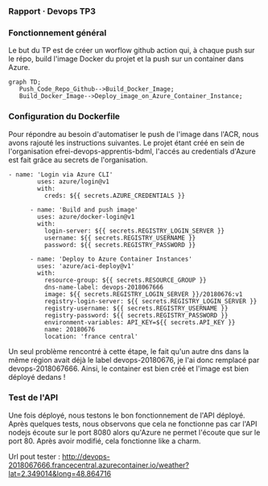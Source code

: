 ### Rapport · Devops TP3

### Fonctionnement général

Le but du TP est de créer un worflow github action qui, à chaque push sur le répo, build l'image Docker du projet et la push sur un container dans Azure.
 ```mermaid
graph TD;
    Push_Code_Repo_Github-->Build_Docker_Image;
    Build_Docker_Image-->Deploy_image_on_Azure_Container_Instance;
```

### Configuration du Dockerfile

Pour répondre au besoin d'automatiser le push de l'image dans l'ACR, nous avons rajouté les instructions suivantes. 
Le projet étant créé en sein de l'organisation efrei-devops-apprentis-bdml, l'accés au credentials d'Azure est fait grâce au secrets de l'organisation.

```
- name: 'Login via Azure CLI'
        uses: azure/login@v1
        with:
          creds: ${{ secrets.AZURE_CREDENTIALS }}
          
      - name: 'Build and push image'
        uses: azure/docker-login@v1
        with:
          login-server: ${{ secrets.REGISTRY_LOGIN_SERVER }}
          username: ${{ secrets.REGISTRY_USERNAME }}
          password: ${{ secrets.REGISTRY_PASSWORD }}

      - name: 'Deploy to Azure Container Instances'
        uses: 'azure/aci-deploy@v1'
        with:
          resource-group: ${{ secrets.RESOURCE_GROUP }}
          dns-name-label: devops-2018067666
          image: ${{ secrets.REGISTRY_LOGIN_SERVER }}/20180676:v1
          registry-login-server: ${{ secrets.REGISTRY_LOGIN_SERVER }}
          registry-username: ${{ secrets.REGISTRY_USERNAME }}
          registry-password: ${{ secrets.REGISTRY_PASSWORD }}
          environment-variables: API_KEY=${{ secrets.API_KEY }}
          name: 20180676
          location: 'france central'
 ```
 
Un seul problème rencontré à cette étape, le fait qu'un autre dns dans la même région avait déjà le label devops-20180676, je l'ai donc remplacé par devops-2018067666. Ainsi, le container est bien créé et l'image est bien déployé dedans ! 
 
 
 ### Test de l'API 
 
 Une fois déployé, nous testons le bon fonctionnement de l'API déployé. Après quelques tests, nous observons que cela ne fonctionne pas car l'API nodejs écoute sur le port 8080 alors qu'Azure ne permet l'écoute que sur le port 80. Après avoir modifié, cela fonctionne like a charm.
 
 Url pout tester : http://devops-2018067666.francecentral.azurecontainer.io/weather?lat=2.349014&long=48.864716
 
 
